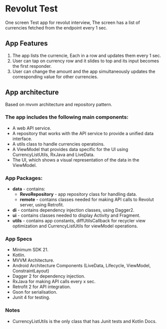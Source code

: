 # Revolut Test
 One screen Test app for revolut interview, The screen has a list of currencies fetched from the endpoint every 1 sec.


## App Features
1. The app lists the currencie, Each in a row and updates them every 1 sec.
1. User can tap on currency row and it slides to top and its input becomes the first responder.
2. User can change the amount and the app simultaneously updates the corresponding value for other currencies.

## App architecture
Based on mvvm architecture and repository pattern.

### The app includes the following main components:
 
* A web API service.
* A repository that works with the API service to provide a unified data interface.
* A utils class to handle currencies operatoins.
* A ViewModel that provides data specific for the UI using CurrencyListUtils, RxJava and LiveData.
* The UI, which shows a visual representation of the data in the ViewModel.

### App Packages:
* **data** - contains:
  * **RevoRepository** -  app repository class for handling data.
  * **remote** - contains classes needed for making API calls to Revolut server, using Retrofit.
* **di** - contains dependency injection classes, using Dagger2.
* **ui** - contains classes needed to display Activity and Fragment.
* **utils** - contains app constants, diffUtilsCallback for recycler view optimization and CurrencyListUtils for viewModel operations.


### App Specs
* Minimum SDK 21.
* Kotlin.
* MVVM Architecture.
* Android Architecture Components (LiveData, Lifecycle, ViewModel, ConstraintLayout)
* Dagger 2 for dependency injection.
* RxJava for making API calls every x sec.
* Retrofit 2 for API integration.
* Gson for serialisation.
* Junit 4 for testing.

### Notes 
* CurrencyListUtils is the only class that has Junit tests and Kotlin Docs.
